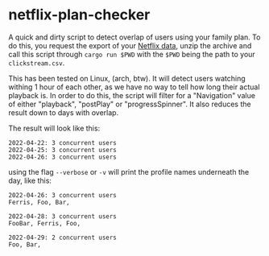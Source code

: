 # netflix-plan-checker

A quick and dirty script to detect overlap of users using your family plan. To do this, you request the export of your [Netflix data](https://www.netflix.com/account/getmyinfo), unzip the archive and call this script through `cargo run $PWD` with the `$PWD` being the path to your `clickstream.csv`.

This has been tested on Linux, (arch, btw). It will detect users watching withing 1 hour of each other, as we have no way to tell how long their actual playback is. In order to do this, the script will filter for a "Navigation" value of either "playback", "postPlay" or "progressSpinner". It also reduces the result down to days with overlap.

The result will look like this:

```
2022-04-22: 3 concurrent users
2022-04-25: 3 concurrent users
2022-04-26: 3 concurrent users
``` 

using the flag `--verbose` or `-v` will print the profile names underneath the day, like this:
``` 
2022-04-26: 3 concurrent users
Ferris, Foo, Bar, 

2022-04-28: 3 concurrent users
FooBar, Ferris, Foo, 

2022-04-29: 2 concurrent users
Foo, Bar, 
```
